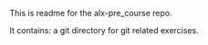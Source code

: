 This is readme for the alx-pre_course repo.

It contains:
a git directory for git related exercises.
